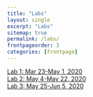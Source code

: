 ```yaml
---
title: "Labs"
layout: single
excerpt: "Labs"
sitemap: true
permalink: /labs/
frontpageorder: 3
categories: [frontpage]
---
```


[Lab 1: Mar 23-May 1, 2020](lab1.html)<br/>
[Lab 2: May 4-May 22, 2020](lab2.html)<br/>
[Lab 3: May 25-Jun 5, 2020](lab3.html)<br/>
